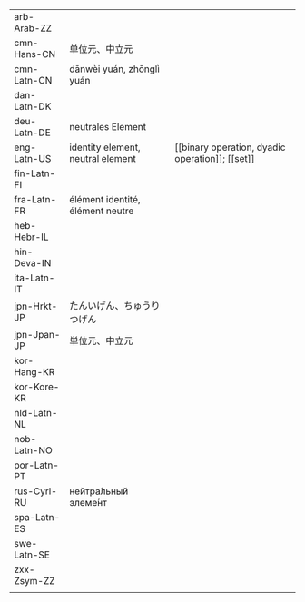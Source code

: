 | | | |
|-|-|-|
| arb-Arab-ZZ |  |  |
| cmn-Hans-CN | 单位元、中立元 |  |
| cmn-Latn-CN | dānwèi yuán, zhōnglì yuán |  |
| dan-Latn-DK |  |  |
| deu-Latn-DE | neutrales Element |  |
| eng-Latn-US | identity element, neutral element | [[binary operation, dyadic operation]]; [[set]] |
| fin-Latn-FI |  |  |
| fra-Latn-FR | élément identité, élément neutre |  |
| heb-Hebr-IL |  |  |
| hin-Deva-IN |  |  |
| ita-Latn-IT |  |  |
| jpn-Hrkt-JP | たんいげん、ちゅうりつげん |  |
| jpn-Jpan-JP | 単位元、中立元 |  |
| kor-Hang-KR |  |  |
| kor-Kore-KR |  |  |
| nld-Latn-NL |  |  |
| nob-Latn-NO |  |  |
| por-Latn-PT |  |  |
| rus-Cyrl-RU | нейтра́льный элеме́нт |  |
| spa-Latn-ES |  |  |
| swe-Latn-SE |  |  |
| zxx-Zsym-ZZ |  |  |
|  |  |  |